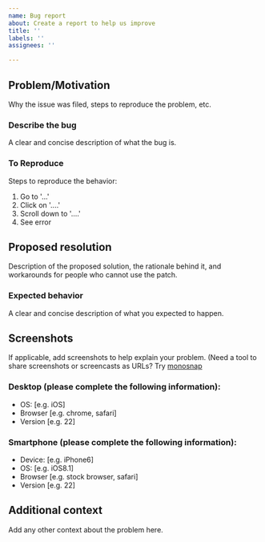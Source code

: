```yaml
---
name: Bug report
about: Create a report to help us improve
title: ''
labels: ''
assignees: ''

---
```


<!--
⚠️ Public content warning ⚠️
Issues created in this repository will be publicly available on the Internet. Please do not include any sensitive or internal information in your issue.

🔒 Reporting security vulnerabilities 🔒
Do not create issues about security vulnerabilities. Please consult our security policy for instructions about how to safely report a security issue: https://github.com/az-digital/az_quickstart/security/policy
-->

## Problem/Motivation
Why the issue was filed, steps to reproduce the problem, etc.

### Describe the bug
A clear and concise description of what the bug is.

### To Reproduce
Steps to reproduce the behavior:

<!--- Edit and replace examples below. Add or remove as needed  -->

1. Go to '...'
2. Click on '....'
3. Scroll down to '....'
4. See error

## Proposed resolution
Description of the proposed solution, the rationale behind it, and workarounds for people who cannot use the patch.

### Expected behavior

<!--- Edit and replace examples below. Add or remove as needed  -->

A clear and concise description of what you expected to happen.

##  Screenshots
If applicable, add screenshots to help explain your problem. (Need a tool to share screenshots or screencasts as URLs? Try [monosnap](https://monosnap.com)

### Desktop (please complete the following information):
 - OS: [e.g. iOS]
 - Browser [e.g. chrome, safari]
 - Version [e.g. 22]

### Smartphone (please complete the following information):
 - Device: [e.g. iPhone6]
 - OS: [e.g. iOS8.1]
 - Browser [e.g. stock browser, safari]
 - Version [e.g. 22]

## Additional context
Add any other context about the problem here.
